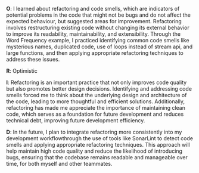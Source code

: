 **O**: I learned about refactoring and code smells, which are indicators of potential problems in the code that might not be bugs and do not affect the expected behaviour, but suggested areas for improvement. Refactoring involves restructuring existing code without changing its external behavior to improve its readability, maintainability, and extensibility. Through the Word Frequency example, I practiced identifying common code smells like mysterious names, duplicated code, use of loops instead of stream api, and large functions, and then applying appropriate refactoring techniques to address these issues.

**R**: Optimistic

**I**: Refactoring is an important practice that not only improves code quality but also promotes better design decisions. Identifying and addressing code smells forced me to think about the underlying design and architecture of the code, leading to more thoughtful and efficient solutions. Additionally, refactoring has made me appreciate the importance of maintaining clean code, which serves as a foundation for future development and reduces technical debt, improving future development efficiency.

**D**: In the future, I plan to integrate refactoring more consistently into my development workflowthrough the use of tools like SonarLint to detect code smells and applying appropriate refactoring techniques. This approach will help maintain high code quality and reduce the likelihood of introducing bugs, ensuring that the codebase remains readable and manageable over time, for both myself and other teammates.